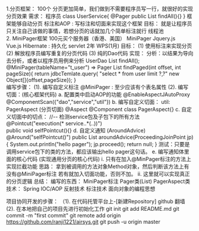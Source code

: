 1.分页框架：
	100个
	分页更加简单，我们做到不需要程序员写一行，就很好的实现分页效果
需求：
      程序员 
   class UserService{
        @Pager
   		public List<User> findAll(){}
   }
     框架能够自动分页 
      	标注和AOP : 写标注和切面来实现这个框架
     目标：
          就是让程序员只关注自己该做的事情，若想分页的话就加几个简单标注就行 
          线程池     
 2. MiniPager框架
       100元买个服务器（香港、美国）
       MiniPager
       Jquery.js  
       Vue.js
       Hibernate :  持久化  servlet  2年   WPS(1月)
     目标：
      (1) 使用标注来实现分页
      (2) 解放程序员编写重复的分页代码
      (3) 纯的Dao代码
       实现：
               分析：以结果为导向去分析，或者以程序员用例来分析
        UserDao
           List<User> findAll();
           @MiniPager(tableName="t_user")   => Pager<User>
           List<User> findPaged(int offset, int pageSize){
           		return jdbcTemlate.query(
           			"select * from user limit ?,?"
           			new Object[]{offset,pageSize});
           }                      
        编写步骤：
      (1). 编写自定义标注
           @MiniPager : 至少应该有个表名属性
      (2). 编写切面：(核心框架代码)
           a. 配置类中启动AOP的功能
              @EnableAspectJAutoProxy
              @ComponentScan({"dao","service","util"})
           b. 编写自定义切面：
              util: PagerAspect (分页切面)
              @Aspect
			  @Component
              class PagerAspect{}
           c. 自定义切面中的切点：
           	  //-- 检测service包及子包下的所有方法 	
              @Pointcut("execution(* service..*(..))")  
			  public void selfPointcut(){}
		   d. 自定义通知 (AroundAdvice)
		      @Around("selfPointcut()")
			  public List aroundAdvice(ProceedingJoinPoint jp){
			  		System.out.println("hello pager");
			  		jp.proceed();
			  		return null;
			  }
			  测试：只要是调用service包下的类的方法，都应该输出hello pager这句话。
		   e. 编写通知体里面的核心代码 (实现通用分页的核心代码)
		      i. 只有在加入@MinPager标注的方法上实现拦截功能
		               思路： 
		               拿到被调用的方法对象Method对象，然后判断该方法上有没有@MiniPager标注
		               若有就加入切面功能，否则不加。
		      ii. 这里就可以实现真正的分页逻辑
总结：
     编写的东西：
     MiniPager标注   Pager类(List)   PagerAspect类
     技术：
     Spring IOC/AOP  反射技术   标注技术   面向对象的编程思想  
     
     
  项目协同开发的步骤：
    （1). 在代码托管平台上-[新建Repository]
       github 翻墙
   (2). 在本地把自己的项目先进行初始化工作
       git init
	   git add README.md
	   git commit -m "first commit"
	   git remote add origin https://github.com/ranji1221/airsys.git
	   git push -u origin master 
		                     
		       
		   
		      
              

      